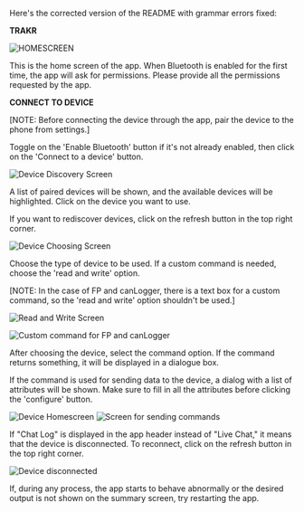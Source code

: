Here's the corrected version of the README with grammar errors fixed:

**TRAKR**

![HOMESCREEN](https://github.com/nirvanabaid/bluetooth-app/blob/main/app_screenshots/photo_2023-11-01%2013.54.56.jpeg?raw=true)

This is the home screen of the app. When Bluetooth is enabled for the first time, the app will ask for permissions. Please provide all the permissions requested by the app.

**CONNECT TO DEVICE**

[NOTE: Before connecting the device through the app, pair the device to the phone from settings.]

Toggle on the 'Enable Bluetooth' button if it's not already enabled, then click on the 'Connect to a device' button.

![Device Discovery Screen](https://github.com/nirvanabaid/bluetooth-app/blob/main/app_screenshots/photo_2023-11-01%2013.54.53.jpeg?raw=true)

A list of paired devices will be shown, and the available devices will be highlighted. Click on the device you want to use.

If you want to rediscover devices, click on the refresh button in the top right corner.

![Device Choosing Screen](https://github.com/nirvanabaid/bluetooth-app/blob/main/app_screenshots/photo_2023-11-01%2013.54.51.jpeg?raw=true)

Choose the type of device to be used. If a custom command is needed, choose the 'read and write' option.

[NOTE: In the case of FP and canLogger, there is a text box for a custom command, so the 'read and write' option shouldn't be used.]

![Read and Write Screen](https://github.com/nirvanabaid/bluetooth-app/blob/main/app_screenshots/photo_2023-11-01%2013.54.35.jpeg?raw=true)

![Custom command for FP and canLogger]([https://github.com/nirvanabaid/bluetooth-app/blob/main/app_screenshots/photo_2023-11-01%2013.54.48.jpeg?raw=true](https://github.com/nirvanabaid/bluetooth-app/blob/main/app_screenshots/photo_2023-11-01%2013.54.45.jpeg?raw=true))

After choosing the device, select the command option. If the command returns something, it will be displayed in a dialogue box.

If the command is used for sending data to the device, a dialog with a list of attributes will be shown. Make sure to fill in all the attributes before clicking the 'configure' button.

![Device Homescreen](https://github.com/nirvanabaid/bluetooth-app/blob/main/app_screenshots/photo_2023-11-01%2013.54.48.jpeg?raw=true) ![Screen for sending commands](https://github.com/nirvanabaid/bluetooth-app/blob/main/app_screenshots/photo_2023-11-01%2013.54.46.jpeg)

If "Chat Log" is displayed in the app header instead of "Live Chat," it means that the device is disconnected. To reconnect, click on the refresh button in the top right corner.

![Device disconnected](https://github.com/nirvanabaid/bluetooth-app/blob/main/app_screenshots/photo_2023-11-01%2013.54.43.jpeg?raw=true)

If, during any process, the app starts to behave abnormally or the desired output is not shown on the summary screen, try restarting the app.
